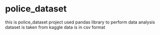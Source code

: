 # police_dataset

this is police_dataset project
used pandas library to perform data analysis
dataset is taken from kaggle
data is in csv format
